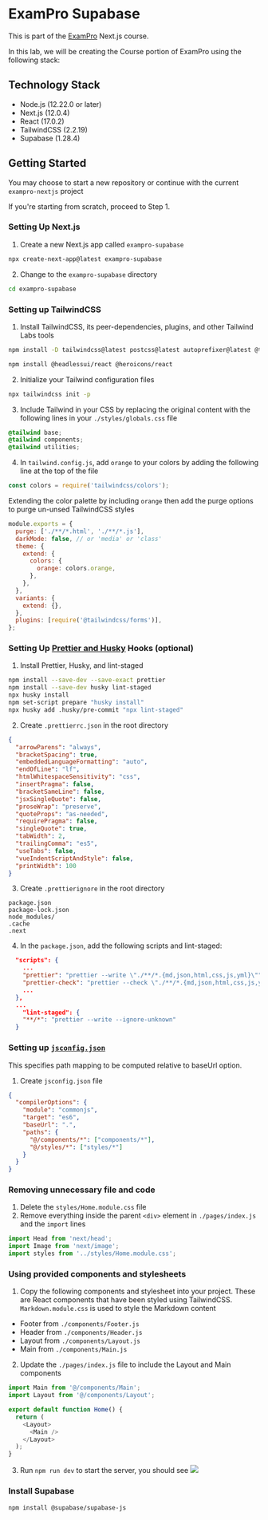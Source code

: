 # ExamPro Supabase

This is part of the [ExamPro](https://www.exampro.co/) Next.js course.

In this lab, we will be creating the Course portion of ExamPro using the following stack:

## Technology Stack

- Node.js (12.22.0 or later)
- Next.js (12.0.4)
- React (17.0.2)
- TailwindCSS (2.2.19)
- Supabase (1.28.4)

## Getting Started

You may choose to start a new repository or continue with the current `exampro-nextjs` project

If you're starting from scratch, proceed to Step 1.

### Setting Up Next.js

1. Create a new Next.js app called `exampro-supabase`

```bash
npx create-next-app@latest exampro-supabase
```

2. Change to the `exampro-supabase` directory

```bash
cd exampro-supabase
```

### Setting up TailwindCSS

1. Install TailwindCSS, its peer-dependencies, plugins, and other Tailwind Labs tools

```bash
npm install -D tailwindcss@latest postcss@latest autoprefixer@latest @tailwindcss/forms
```

```bash
npm install @headlessui/react @heroicons/react
```

2. Initialize your Tailwind configuration files

```bash
npx tailwindcss init -p
```

3. Include Tailwind in your CSS by replacing the original content with the following lines in your `./styles/globals.css` file

```css
@tailwind base;
@tailwind components;
@tailwind utilities;
```

4. In `tailwind.config.js`, add `orange` to your colors by adding the following line at the top of the file

```javascript
const colors = require('tailwindcss/colors');
```

Extending the color palette by including `orange` then add the purge options to purge un-unsed TailwindCSS styles

```javascript
module.exports = {
  purge: ['./**/*.html', './**/*.js'],
  darkMode: false, // or 'media' or 'class'
  theme: {
    extend: {
      colors: {
        orange: colors.orange,
      },
    },
  },
  variants: {
    extend: {},
  },
  plugins: [require('@tailwindcss/forms')],
};
```

### Setting Up [Prettier and Husky](https://prettier.io/docs/en/install.html) Hooks (optional)

1. Install Prettier, Husky, and lint-staged

```bash
npm install --save-dev --save-exact prettier
npm install --save-dev husky lint-staged
npx husky install
npm set-script prepare "husky install"
npx husky add .husky/pre-commit "npx lint-staged"
```

2. Create `.prettierrc.json` in the root directory

```json
{
  "arrowParens": "always",
  "bracketSpacing": true,
  "embeddedLanguageFormatting": "auto",
  "endOfLine": "lf",
  "htmlWhitespaceSensitivity": "css",
  "insertPragma": false,
  "bracketSameLine": false,
  "jsxSingleQuote": false,
  "proseWrap": "preserve",
  "quoteProps": "as-needed",
  "requirePragma": false,
  "singleQuote": true,
  "tabWidth": 2,
  "trailingComma": "es5",
  "useTabs": false,
  "vueIndentScriptAndStyle": false,
  "printWidth": 100
}
```

3. Create `.prettierignore` in the root directory

```
package.json
package-lock.json
node_modules/
.cache
.next
```

4. In the `package.json`, add the following scripts and lint-staged:

```json
  "scripts": {
    ...
    "prettier": "prettier --write \"./**/*.{md,json,html,css,js,yml}\"",
    "prettier-check": "prettier --check \"./**/*.{md,json,html,css,js,yml}\"",
    ...
  },
  ...
    "lint-staged": {
    "**/*": "prettier --write --ignore-unknown"
  }
```

### Setting up [`jsconfig.json`](https://code.visualstudio.com/docs/languages/jsconfig)

This specifies path mapping to be computed relative to baseUrl option.

1. Create `jsconfig.json` file

```json
{
  "compilerOptions": {
    "module": "commonjs",
    "target": "es6",
    "baseUrl": ".",
    "paths": {
      "@/components/*": ["components/*"],
      "@/styles/*": ["styles/*"]
    }
  }
}
```

### Removing unnecessary file and code

1. Delete the `styles/Home.module.css` file
2. Remove everything inside the parent `<div>` element in `./pages/index.js` and the `import` lines

```javascript
import Head from 'next/head';
import Image from 'next/image';
import styles from '../styles/Home.module.css';
```

### Using provided components and stylesheets

1. Copy the following components and stylesheet into your project. These are React components that have been styled using TailwindCSS. `Markdown.module.css` is used to style the Markdown content

- Footer from `./components/Footer.js`
- Header from `./components/Header.js`
- Layout from `./components/Layout.js`
- Main from `./components/Main.js`

2. Update the `./pages/index.js` file to include the Layout and Main components

```javascript
import Main from '@/components/Main';
import Layout from '@/components/Layout';

export default function Home() {
  return (
    <Layout>
      <Main />
    </Layout>
  );
}
```

3. Run `npm run dev` to start the server, you should see
   ![](https://exampro-support.s3.amazonaws.com/Nextjs/starting_app.png)

### Install Supabase

```
npm install @supabase/supabase-js
```
